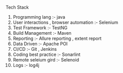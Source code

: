 Tech Stack
1) Programming lang :- java
2) User interactions , browser automation :- Selenium 
3) Test Framework :- TestNG
4) Build Management :- Maven 
5) Reporting :- Allure reporting , extent report
6) Data Driven :- Apache POI
7) CI/CD :- Git , Jenkins
8) Coding best practice :- Sonarlint
9) Remote seleium gird :- Selenoid
10) Logs :- log4j